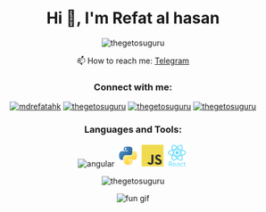 <h1 align="center">Hi 👋, I'm Refat al hasan</h1>

<p align="center">
  <img src="https://komarev.com/ghpvc/?username=thegetosuguru&label=Profile%20views&color=0e75b6&style=flat" alt="thegetosuguru" />
</p>

<p align="center">
  📫 How to reach me: <a href="https://t.me/refatalhasan">Telegram</a>
</p>

<h3 align="center">Connect with me:</h3>
<p align="center">
  <a href="https://twitter.com/mdrefatahk" target="blank"><img src="https://raw.githubusercontent.com/rahuldkjain/github-profile-readme-generator/master/src/images/icons/Social/twitter.svg" alt="mdrefatahk" height="30" width="40" /></a>
  <a href="https://www.leetcode.com/thegetosuguru" target="blank"><img src="https://raw.githubusercontent.com/rahuldkjain/github-profile-readme-generator/master/src/images/icons/Social/leet-code.svg" alt="thegetosuguru" height="30" width="40" /></a>
  <a href="https://codeforces.com/profile/thegetosuguru" target="blank"><img src="https://raw.githubusercontent.com/rahuldkjain/github-profile-readme-generator/master/src/images/icons/Social/codeforces.svg" alt="thegetosuguru" height="30" width="40" /></a>
  <a href="https://www.codechef.com/users/thegetosuguru" target="blank"><img src="https://cdn.jsdelivr.net/npm/simple-icons@3.1.0/icons/codechef.svg" alt="thegetosuguru" height="30" width="40" /></a>
</p>

<h3 align="center">Languages and Tools:</h3>
<p align="center">
  <!-- Just a few icons as example; you can include all as before -->
  <img src="https://angular.io/assets/images/logos/angular/angular.svg" alt="angular" width="40" height="40"/>
  <img src="https://raw.githubusercontent.com/devicons/devicon/master/icons/python/python-original.svg" alt="python" width="40" height="40"/>
  <img src="https://raw.githubusercontent.com/devicons/devicon/master/icons/javascript/javascript-original.svg" alt="javascript" width="40" height="40"/>
  <img src="https://raw.githubusercontent.com/devicons/devicon/master/icons/react/react-original-wordmark.svg" alt="react" width="40" height="40"/>
</p>

<p align="center">
  <img src="https://github-readme-stats.vercel.app/api/top-langs?username=thegetosuguru&show_icons=true&locale=en&layout=compact" alt="thegetosuguru" />
</p>

<p align="center">
  <img src="https://i.giphy.com/o0vwzuFwCGAFO.webp" alt="fun gif" width="300" />
</p>

